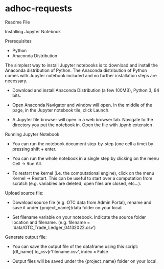 # adhoc-requests
Readme File

Installing Jupyter Notebook

Prerequisites

- Python
- Anaconda Distribution



The simplest way to install Jupyter notebooks is to download and install the Anaconda distribution of Python. The Anaconda distribution of Python comes with Jupyter notebook included and no further installation steps are necessary.


- Download and install Anaconda Distribution (a few 100MB), Python 3, 64 bits.

- Open Anaconda Navigator and window will open. In the middle of the page, in the Jupyter notebook tile, click Launch.

- A Jupyter file browser will open in a web browser tab. Navigate to the directory you put the notebook in. Open the file with .ipynb extension .





Running Jupyter Notebook

- You can run the notebook document step-by-step (one cell a time) by pressing shift + enter.

- You can run the whole notebook in a single step by clicking on the menu Cell -> Run All.

- To restart the kernel (i.e. the computational engine), click on the menu Kernel -> Restart. This can be useful to start over a computation from scratch (e.g. variables are deleted, open files are closed, etc…).



Upload source file:

- Download source file (e.g. OTC data from Admin Portal), rename and save it under {project_name}/data folder on your local.

- Set filename variable on your notebook. Indicate the source folder location and filename. (e.g. filename = 'data/OTC_Trade_Ledger_04132022.csv’) 


Generate output file:

- You can save the output file of the dataframe using this script: {df_name}.to_csv(r'filename.csv', index = False

- Output files will be saved under the {project_name} folder on your local.


